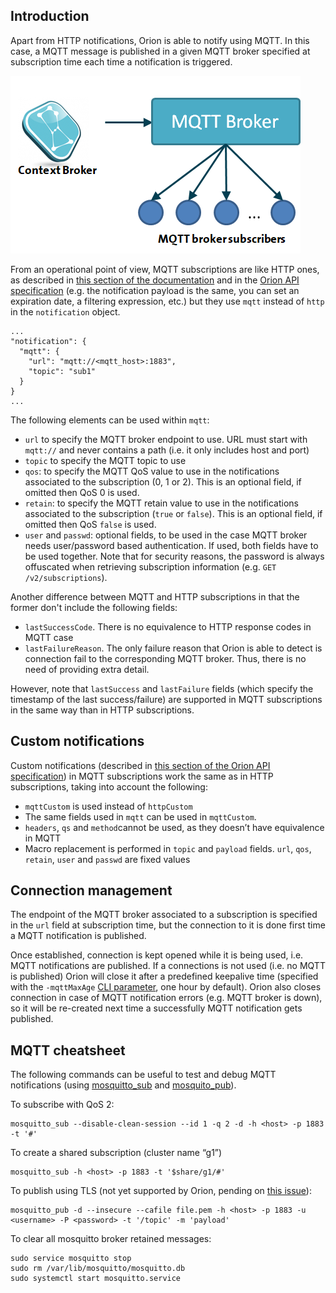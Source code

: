 ## Introduction

Apart from HTTP notifications, Orion is able to notify using MQTT. In this case, a MQTT message
is published in a given MQTT broker specified at subscription time each time a notification
is triggered.

![](mqtt-notifications.png "mqtt-notifications.png")

From an operational point of view, MQTT subscriptions are like HTTP ones,
as described in [this section of the documentation](walkthrough_apiv2.md#subscriptions) and in the
[Orion API specification](../orion-api.md) (e.g. the notification
payload is the same, you can set an expiration date, a filtering expression, etc.) but they use `mqtt`
instead of `http` in the `notification` object.

```
...
"notification": {
  "mqtt": {
    "url": "mqtt://<mqtt_host>:1883",
    "topic": "sub1"
  }
}
...
```

The following elements can be used within `mqtt`:

* `url` to specify the MQTT broker endpoint to use. URL must start with `mqtt://` and never contains
  a path (i.e. it only includes host and port)
* `topic` to specify the MQTT topic to use
* `qos`: to specify the MQTT QoS value to use in the notifications associated to the subscription
  (0, 1 or 2). This is an optional field, if omitted then QoS 0 is used.
* `retain`: to specify the MQTT retain value to use in the notifications associated to the subscription
  (`true` or `false`). This is an optional field, if omitted then QoS `false` is used.
* `user` and `passwd`: optional fields, to be used in the case MQTT broker needs user/password based
  authentication. If used, both fields have to be used together. Note that for security reasons,
  the password is always offuscated when retrieving subscription information (e.g. `GET /v2/subscriptions`).

Another difference between MQTT and HTTP subscriptions in that the former don't include the following
fields:

* `lastSuccessCode`. There is no equivalence to HTTP response codes in MQTT case
* `lastFailureReason`. The only failure reason that Orion is able to detect is connection fail to the
  corresponding MQTT broker. Thus, there is no need of providing extra detail.

However, note that `lastSuccess` and `lastFailure` fields (which specify the timestamp of the last
success/failure) are supported in MQTT subscriptions in the same way than in HTTP subscriptions.

## Custom notifications

Custom notifications (described in [this section of the Orion API specification](../orion-api.md#custom-notifications))
in MQTT subscriptions work the same as in HTTP subscriptions, taking into account the following:

* `mqttCustom` is used instead of `httpCustom`
* The same fields used in `mqtt` can be used in `mqttCustom`.
* `headers`, `qs` and `method`cannot be used, as they doesn’t have equivalence in MQTT
* Macro replacement is performed in `topic` and `payload` fields. `url`, `qos`, `retain`, `user` and `passwd` are fixed values

## Connection management

The endpoint of the MQTT broker associated to a subscription is specified in the `url` field at subscription time,
but the connection to it is done first time a MQTT notification is published. 

Once established, connection is kept opened while it is being used, i.e. MQTT notifications are published. If
a connections is not used (i.e. no MQTT is published) Orion will close it after a predefined keepalive time
(specified with the `-mqttMaxAge` [CLI parameter](../admin/cli.md), one hour by default). Orion also closes
connection in case of MQTT notification errors (e.g. MQTT broker is down), so it will be re-created next
time a successfully MQTT notification gets published.

## MQTT cheatsheet

The following commands can be useful to test and debug MQTT notifications (using [mosquitto_sub](https://mosquitto.org/man/mosquitto_sub-1.html)
and [mosquito_pub](https://mosquitto.org/man/mosquitto_pub-1.html)).

To subscribe with QoS 2:

```
mosquitto_sub --disable-clean-session --id 1 -q 2 -d -h <host> -p 1883 -t '#'
```

To create a shared subscription (cluster name “g1”)

```
mosquitto_sub -h <host> -p 1883 -t '$share/g1/#'
```

To publish using TLS (not yet supported by Orion, pending on [this issue](https://github.com/telefonicaid/fiware-orion/issues/3915)):

```
mosquitto_pub -d --insecure --cafile file.pem -h <host> -p 1883 -u <username> -P <password> -t '/topic' -m 'payload'
```


To clear all mosquitto broker retained messages:

```
sudo service mosquitto stop
sudo rm /var/lib/mosquitto/mosquitto.db
sudo systemctl start mosquitto.service
```
